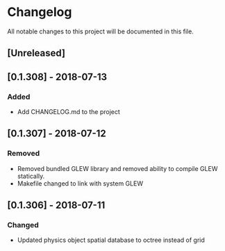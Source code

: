 # Changelog
All notable changes to this project will be documented in this file.

## [Unreleased]

## [0.1.308] - 2018-07-13
### Added
- Add CHANGELOG.md to the project

## [0.1.307] - 2018-07-12
### Removed
- Removed bundled GLEW library and removed ability to compile GLEW statically.
- Makefile changed to link with system GLEW

## [0.1.306] - 2018-07-11
### Changed
- Updated physics object spatial database to octree instead of grid
